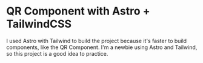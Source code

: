# QR Component with Astro + TailwindCSS

I used Astro with Tailwind to build the project because it's faster to build components, like the QR Component. I'm a newbie using Astro and Tailwind, so this project is a good idea to practice.

